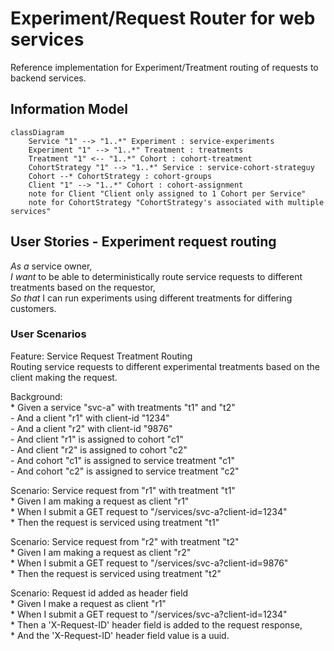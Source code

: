 # Experiment/Request Router for web services
Reference implementation for Experiment/Treatment routing of requests to backend services.

## Information Model

```mermaid
classDiagram
    Service "1" --> "1..*" Experiment : service-experiments
    Experiment "1" --> "1..*" Treatment : treatments
    Treatment "1" <-- "1..*" Cohort : cohort-treatment
    CohortStrategy "1" --> "1..*" Service : service-cohort-strateguy
    Cohort --* CohortStrategy : cohort-groups
    Client "1" --> "1..*" Cohort : cohort-assignment
    note for Client "Client only assigned to 1 Cohort per Service"
    note for CohortStrategy "CohortStrategy's associated with multiple services"
```

## User Stories - Experiment request routing
*As a* service owner,  
*I want* to be able to deterministically route service requests to different treatments based on the requestor,  
*So that* I can run experiments using different treatments for differing customers.

### User Scenarios
Feature: Service Request Treatment Routing  
Routing service requests to different experimental treatments based on the client making the request.

Background:  
    * Given a service "svc-a" with treatments "t1" and "t2"  
        - And a client "r1" with client-id "1234"  
        - And a client "r2" with client-id "9876"  
        - And client "r1" is assigned to cohort "c1"  
        - And client "r2" is assigned to cohort "c2"  
        - And cohort "c1" is assigned to service treatment "c1"  
        - And cohort "c2" is assigned to service treatment "c2"

Scenario: Service request from "r1" with treatment "t1"  
    * Given I am making a request as client "r1"  
    * When I submit a GET request to "/services/svc-a?client-id=1234"  
    * Then the request is serviced using treatment "t1"

Scenario: Service request from "r2" with treatment "t2"  
    * Given I am making a request as client "r2"  
    * When I submit a GET request to "/services/svc-a?client-id=9876"  
    * Then the request is serviced using treatment "t2"

Scenario: Request id added as header field  
    * Given I make a request as client "r1"  
    * When I submit a GET request to "/services/svc-a?client-id=1234"  
    * Then a 'X-Request-ID' header field is added to the request response,  
    * And the 'X-Request-ID' header field value is a uuid.
